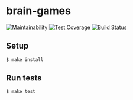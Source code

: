 

# brain-games

[![Maintainability](https://api.codeclimate.com/v1/badges/a99a88d28ad37a79dbf6/maintainability)](https://codeclimate.com/github/codeclimate/codeclimate/maintainability)
[![Test Coverage](https://api.codeclimate.com/v1/badges/a99a88d28ad37a79dbf6/test_coverage)](https://codeclimate.com/github/codeclimate/codeclimate/test_coverage)
[![Build Status](https://travis-ci.org/AntoneZe/frontend-project-lvl1.svg?branch=master)](https://travis-ci.org/AntoneZe/frontend-project-lvl1)

## Setup

```sh
$ make install
```

## Run tests

```sh
$ make test
```

